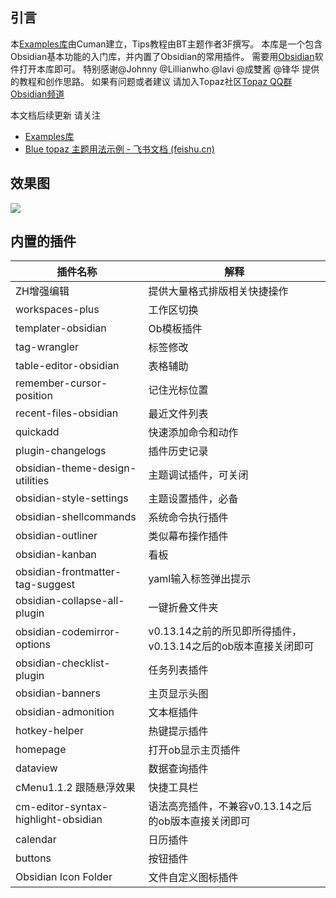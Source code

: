 
## 引言
本[Examples库](https://github.com/cumany/Blue-topaz-examples)由Cuman建立，Tips教程由BT主题作者3F撰写。
本库是一个包含Obsidian基本功能的入门库，并内置了Obsidian的常用插件。
需要用[Obsidian](https://obsidian.md/)软件打开本库即可。
特别感谢@Johnny @Lillianwho  @lavi @成雙酱 @锋华 提供的教程和创作思路。
如果有问题或者建议 请加入Topaz社区[Topaz QQ群](https://jq.qq.com/?_wv=1027&k=TWGhXs40)  [Obsidian频道](https://qun.qq.com/qqweb/qunpro/share?_wv=3&_wwv=128&inviteCode=zHpby&from=246610&biz=ka)

本文档后续更新 请关注
 -  [Examples库](https://github.com/cumany/Blue-topaz-examples) 
 -  [Blue topaz 主题用法示例 - 飞书文档 (feishu.cn)](https://kknwfe6755.feishu.cn/docs/doccn67RYLVN4IQZiJTwviIdnog)


## 效果图
![](https://gitee.com/cuman/imgbed/raw/master/images/202112312335857.jpg)

## 内置的插件
| 插件名称                            | 解释                                                            |
| ----------------------------------- | --------------------------------------------------------------- |
| ZH增强编辑                          | 提供大量格式排版相关快捷操作                                    |
| workspaces-plus                     | 工作区切换                                                      |
| templater-obsidian                  | Ob模板插件                                                      |
| tag-wrangler                        | 标签修改                                                        |
| table-editor-obsidian               | 表格辅助                                                        |
| remember-cursor-position            | 记住光标位置                                                    |
| recent-files-obsidian               | 最近文件列表                                                    |
| quickadd                            | 快速添加命令和动作                                              |
| plugin-changelogs                   | 插件历史记录                                                    |
| obsidian-theme-design-utilities     | 主题调试插件，可关闭                                            |
| obsidian-style-settings             | 主题设置插件，必备                                              |
| obsidian-shellcommands              | 系统命令执行插件                                                |
| obsidian-outliner                   | 类似幕布操作插件                                                |
| obsidian-kanban                     | 看板                                                            |
| obsidian-frontmatter-tag-suggest    | yaml输入标签弹出提示                                            |
| obsidian-collapse-all-plugin        | 一键折叠文件夹                                                  |
| obsidian-codemirror-options         | v0.13.14之前的所见即所得插件， v0.13.14之后的ob版本直接关闭即可 |
| obsidian-checklist-plugin           | 任务列表插件                                                    |
| obsidian-banners                    | 主页显示头图                                                    |
| obsidian-admonition                 | 文本框插件                                                      |
| hotkey-helper                       | 热键提示插件                                                    |
| homepage                            | 打开ob显示主页插件                                              |
| dataview                            | 数据查询插件                                                    |
| cMenu1.1.2 跟随悬浮效果             | 快捷工具栏                                                      |
| cm-editor-syntax-highlight-obsidian | 语法高亮插件，不兼容v0.13.14之后的ob版本直接关闭即可            |
| calendar                            | 日历插件                                                        |
| buttons                             | 按钮插件                                                        |
| Obsidian Icon Folder                | 文件自定义图标插件                                                                |


